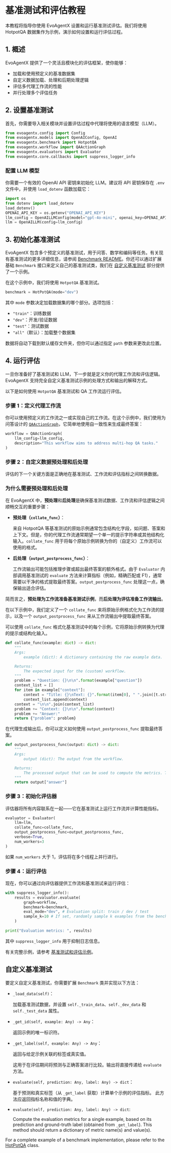 # 基准测试和评估教程

本教程将指导你使用 EvoAgentX 设置和运行基准测试评估。我们将使用 HotpotQA 数据集作为示例，演示如何设置和运行评估过程。

## 1. 概述

EvoAgentX 提供了一个灵活且模块化的评估框架，使你能够：

- 加载和使用预定义的基准数据集
- 自定义数据加载、处理和后期处理逻辑
- 评估多代理工作流的性能
- 并行处理多个评估任务

## 2. 设置基准测试

首先，你需要导入相关模块并设置评估过程中代理将使用的语言模型（LLM）。

```python
from evoagentx.config import Config
from evoagentx.models import OpenAIConfig, OpenAI 
from evoagentx.benchmark import HotpotQA
from evoagentx.workflow import QAActionGraph 
from evoagentx.evaluators import Evaluator 
from evoagentx.core.callbacks import suppress_logger_info
```

### 配置 LLM 模型
你需要一个有效的 OpenAI API 密钥来初始化 LLM。建议将 API 密钥保存在 `.env` 文件中，并使用 `load_dotenv` 函数加载它：
```python 
import os 
from dotenv import load_dotenv
load_dotenv()
OPENAI_API_KEY = os.getenv("OPENAI_API_KEY")
llm_config = OpenAILLMConfig(model="gpt-4o-mini", openai_key=OPENAI_API_KEY)
llm = OpenAILLM(config=llm_config)
```

## 3. 初始化基准测试
EvoAgentX 包含多个预定义的基准测试，用于问答、数学和编码等任务。有关现有基准测试的更多详细信息，请参阅 [Benchmark README](https://github.com/EvoAgentX/EvoAgentX/blob/main/evoagentx/benchmark/README.md)。你还可以通过扩展基础 `Benchmark` 接口来定义自己的基准测试类，我们在 [自定义基准测试](#custom-benchmark) 部分提供了一个示例。

在这个示例中，我们将使用 `HotpotQA` 基准测试。
```python 
benchmark = HotPotQA(mode="dev")
```
其中 `mode` 参数决定加载数据集的哪个部分。选项包括：

* `"train"`：训练数据
* `"dev"`：开发/验证数据
* `"test"`：测试数据
* `"all"`（默认）：加载整个数据集

数据将自动下载到默认缓存文件夹，但你可以通过指定 `path` 参数来更改此位置。

## 4. 运行评估
一旦你准备好了基准测试和 LLM，下一步就是定义你的代理工作流和评估逻辑。EvoAgentX 支持完全自定义基准测试示例的处理方式和输出的解释方式。

以下是如何使用 `HotpotQA` 基准测试和 QA 工作流运行评估。

### 步骤 1：定义代理工作流
你可以使用预定义的工作流之一或实现自己的工作流。在这个示例中，我们使用为问答设计的 [`QAActionGraph`](https://github.com/EvoAgentX/EvoAgentX/blob/main/evoagentx/workflow/action_graph.py#L99)，它简单地使用自一致性来生成最终答案：

```python
workflow = QAActionGraph(
    llm_config=llm_config,
    description="This workflow aims to address multi-hop QA tasks."
)
``` 

### 步骤 2：自定义数据预处理和后处理

评估的下一个关键方面是正确地在基准测试、工作流和评估指标之间转换数据。

### 为什么需要预处理和后处理

在 EvoAgentX 中，**预处理**和**后处理**是确保基准测试数据、工作流和评估逻辑之间顺畅交互的重要步骤：

- **预处理（`collate_func`）**：  

    来自 HotpotQA 等基准测试的原始示例通常包含结构化字段，如问题、答案和上下文。但是，你的代理工作流通常期望一个单一的提示字符串或其他结构化输入。`collate_func` 用于将每个原始示例转换为你的（自定义）工作流可以使用的格式。

- **后处理（`output_postprocess_func`）**：

    工作流输出可能包括推理步骤或超出最终答案的额外格式。由于 `Evaluator` 内部调用基准测试的 `evaluate` 方法来计算指标（例如，精确匹配或 F1），通常需要以干净的格式提取最终答案。`output_postprocess_func` 处理这一点，确保输出适合评估。

简而言之，**预处理为工作流准备基准测试示例**，而**后处理为评估准备工作流输出**。

在以下示例中，我们定义了一个 `collate_func` 来将原始示例格式化为工作流的提示，以及一个 `output_postprocess_func` 来从工作流输出中提取最终答案。

可以使用 `collate_func` 格式化基准测试中的每个示例，它将原始示例转换为代理的提示或结构化输入。

```python
def collate_func(example: dict) -> dict:
    """
    Args:
        example (dict): A dictionary containing the raw example data.

    Returns: 
        The expected input for the (custom) workflow.
    """
    problem = "Question: {}\n\n".format(example["question"])
    context_list = []
    for item in example["context"]:
        context = "Title: {}\nText: {}".format(item[0], " ".join([t.strip() for t in item[1]]))
        context_list.append(context)
    context = "\n\n".join(context_list)
    problem += "Context: {}\n\n".format(context)
    problem += "Answer:" 
    return {"problem": problem}
```

在代理生成输出后，你可以定义如何使用 `output_postprocess_func` 提取最终答案。
```python
def output_postprocess_func(output: dict) -> dict:
    """
    Args:
        output (dict): The output from the workflow.

    Returns: 
        The processed output that can be used to compute the metrics. The output will be directly passed to the benchmark's `evaluate` method. 
    """
    return output["answer"]
```

### 步骤 3：初始化评估器
评估器将所有内容联系在一起——它在基准测试上运行工作流并计算性能指标。

```python
evaluator = Evaluator(
    llm=llm, 
    collate_func=collate_func,
    output_postprocess_func=output_postprocess_func,
    verbose=True, 
    num_workers=3 
)
``` 
如果 `num_workers` 大于 1，评估将在多个线程上并行进行。

### 步骤 4：运行评估
现在，你可以通过向评估器提供工作流和基准测试来运行评估：

```python
with suppress_logger_info():
    results = evaluator.evaluate(
        graph=workflow, 
        benchmark=benchmark, 
        eval_mode="dev", # Evaluation split: train / dev / test 
        sample_k=10 # If set, randomly sample k examples from the benchmark for evaluation  
    )
    
print("Evaluation metrics: ", results)
```
其中 `suppress_logger_info` 用于抑制日志信息。

有关完整示例，请参考 [基准测试和评估示例](https://github.com/EvoAgentX/EvoAgentX/blob/main/examples/benchmark_and_evaluation.py)。


## 自定义基准测试

要定义自定义基准测试，你需要扩展 `Benchmark` 类并实现以下方法：

- `_load_data(self)`： 
    
    加载基准测试数据，并设置 `self._train_data`、`self._dev_data` 和 `self._test_data` 属性。

- `_get_id(self, example: Any) -> Any`： 

    返回示例的唯一标识符。

- `_get_label(self, example: Any) -> Any`：

    返回与给定示例关联的标签或真实值。

    这用于在评估期间将预测与正确答案进行比较。输出将直接传递给 `evaluate` 方法。

- `evaluate(self, prediction: Any, label: Any) -> dict`： 

    基于预测和真实标签（从 `_get_label` 获取）计算单个示例的评估指标。
    此方法应返回指标名称和值的字典。

- `evaluate(self, prediction: Any, label: Any) -> dict`: 

    Compute the evaluation metrics for a single example, based on its prediction and ground-truth label (obtained from `_get_label`).
    This method should return a dictionary of metric name(s) and value(s).

For a complete example of a benchmark implementation, please refer to the [HotPotQA](https://github.com/EvoAgentX/EvoAgentX/blob/main/evoagentx/benchmark/hotpotqa.py#L23) class.
